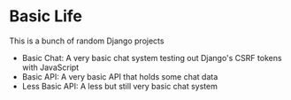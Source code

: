 # Basic Life
This is a bunch of random Django projects
* Basic Chat: A very basic chat system testing out Django's CSRF tokens with JavaScript
* Basic API: A very basic API that holds some chat data
* Less Basic API: A less but still very basic chat system
